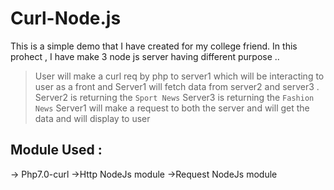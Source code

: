 # Curl-Node.js
This is a simple demo that I have created for my college friend. In this prohect , I have make 3 node js server having different purpose  .. 
  > User will make a curl req by php to server1 which will be interacting to user as a front and Server1 will fetch data from server2 and server3 . 
  > Server2 is returning the `Sport News`
  > Server3 is returning the `Fashion News`
  > Server1 will make a request to both the server and will get the data and will display to user
  
  
## Module Used :

-> Php7.0-curl
->Http NodeJs module
->Request NodeJs module

